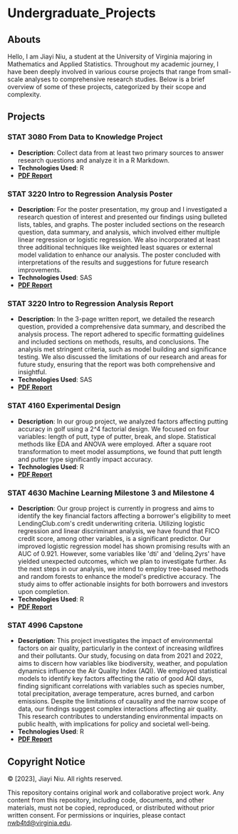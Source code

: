 # Undergraduate_Projects

## Abouts 
Hello, I am Jiayi Niu, a student at the University of Virginia majoring in Mathematics and Applied Statistics. Throughout my academic journey, I have been deeply involved in various course projects that range from small-scale analyses to comprehensive research studies. Below is a brief overview of some of these projects, categorized by their scope and complexity.


## Projects

### STAT 3080 From Data to Knowledge Project
- **Description**: Collect data from at least two primary sources to answer research questions and analyze it in a R Markdown.
- **Technologies Used**: R
- **[PDF Report](https://github.com/JiayiNiu2023/Undergraduate_Projects/blob/main/Statistics_Project/STAT%203080%20Project%203.pdf)**

### STAT 3220 Intro to Regression Analysis Poster
- **Description**: 
For the poster presentation, my group and I investigated a research question of interest and presented our findings using bulleted lists, tables, and graphs. The poster included sections on the research question, data summary, and analysis, which involved either multiple linear regression or logistic regression. We also incorporated at least three additional techniques like weighted least squares or external model validation to enhance our analysis. The poster concluded with interpretations of the results and suggestions for future research improvements.
- **Technologies Used**: SAS
- **[PDF Report](https://github.com/JiayiNiu2023/Undergraduate_Projects/blob/main/Statistics_Project/STAT%203220%20Final%20Project.pdf)**

### STAT 3220 Intro to Regression Analysis Report
- **Description**: 
In the 3-page written report, we detailed the research question, provided a comprehensive data summary, and described the analysis process. The report adhered to specific formatting guidelines and included sections on methods, results, and conclusions. The analysis met stringent criteria, such as model building and significance testing. We also discussed the limitations of our research and areas for future study, ensuring that the report was both comprehensive and insightful.
- **Technologies Used**: SAS
- **[PDF Report](https://github.com/JiayiNiu2023/Undergraduate_Projects/blob/main/Statistics_Project/STAT%203220%20Final%20Project.pdf)**

### STAT 4160 Experimental Design
- **Description**: 
In our group project, we analyzed factors affecting putting accuracy in golf using a 2^4 factorial design. We focused on four variables: length of putt, type of putter, break, and slope. Statistical methods like EDA and ANOVA were employed. After a square root transformation to meet model assumptions, we found that putt length and putter type significantly impact accuracy.
- **Technologies Used**: R
- **[PDF Report](https://github.com/JiayiNiu2023/Undergraduate_Projects/blob/main/Statistics_Project/STAT%204160%20Project.pdf)**

### STAT 4630 Machine Learning Milestone 3 and Milestone 4
- **Description**: 
Our group project is currently in progress and aims to identify the key financial factors affecting a borrower's eligibility to meet LendingClub.com's credit underwriting criteria. Utilizing logistic regression and linear discriminant analysis, we have found that FICO credit score, among other variables, is a significant predictor. Our improved logistic regression model has shown promising results with an AUC of 0.921. However, some variables like 'dti' and 'delinq.2yrs' have yielded unexpected outcomes, which we plan to investigate further. As the next steps in our analysis, we intend to employ tree-based methods and random forests to enhance the model's predictive accuracy. The study aims to offer actionable insights for both borrowers and investors upon completion.
- **Technologies Used**: R
- **[PDF Report](https://github.com/JiayiNiu2023/Undergraduate_Projects/blob/main/Statistics_Project/STAT%204630%20Final%20Report.pdf)**

### STAT 4996 Capstone
- **Description**: 
This project investigates the impact of environmental factors on air quality, particularly in the context of increasing wildfires and their pollutants. Our study, focusing on data from 2021 and 2022, aims to discern how variables like biodiversity, weather, and population dynamics influence the Air Quality Index (AQI). We employed statistical models to identify key factors affecting the ratio of good AQI days, finding significant correlations with variables such as species number, total precipitation, average temperature, acres burned, and carbon emissions. Despite the limitations of causality and the narrow scope of data, our findings suggest complex interactions affecting air quality. This research contributes to understanding environmental impacts on public health, with implications for policy and societal well-being.
- **Technologies Used**: R
- **[PDF Report](https://github.com/JiayiNiu2023/Undergraduate_Projects/blob/main/Statistics_Project/Capstone_Technical_Deliverable.pdf)**

## Copyright Notice

© [2023], Jiayi Niu. All rights reserved.

This repository contains original work and collaborative project work. Any content from this repository, including code, documents, and other materials, must not be copied, reproduced, or distributed without prior written consent. For permissions or inquiries, please contact nwb4td@virginia.edu.

